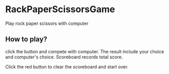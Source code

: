 # RackPaperScissorsGame
Play rock paper scissors with computer
## How to play?
click the button and compete with computer. The result include your choice and computer's choice. Scoreboard records total score.

Click the red button to clear the scoreboard and start over.


